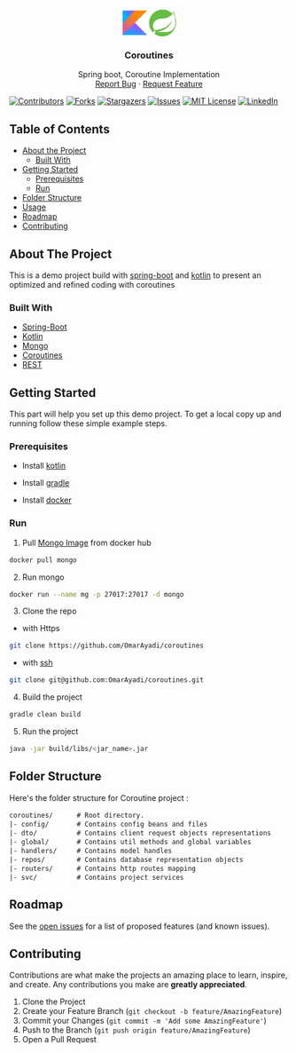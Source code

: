 <!--
*** Thanks for checking out this README Template. If you have a suggestion that would
*** make this better, please clone the repo and create a merge request or simply open
*** an issue with the tag "enhancement".
*** Thanks again! Now go create something AMAZING! :D
-->




<!-- PROJECT LOGO -->
<div align="center">
    <div style="display:flex; flex-direction: row; justify-content:center;">
        <img style="width:50px; height:50px;" src="static/images/kotlin_logo.jpeg" alt="Logo">
        <img style="width:50px; height:50px;" src="static/images/spring-framework-icon.png" alt="Logo">
    </div>

<h3 align="center">Coroutines</h3>

  <p align="center">
    Spring boot, Coroutine Implementation
    <br />
    <a href="https://github.com/OmarAyadi/coroutines/issues">Report Bug</a>
    ·
    <a href="https://github.com/OmarAyadi/coroutines/issues">Request Feature</a>
  </p>
</div>


<!-- PROJECT SHIELDS -->
<!--
*** I'm using markdown "reference style" links for readability.
*** Reference links are enclosed in brackets [ ] instead of parentheses ( ).
*** See the bottom of this document for the declaration of the reference variables
*** for contributors-url, forks-url, etc. This is an optional, concise syntax you may use.
*** https://www.markdownguide.org/basic-syntax/#reference-style-links
-->
[![Contributors][contributors-shield]][contributors-url]
[![Forks][forks-shield]][forks-url]
[![Stargazers][stars-shield]][stars-url]
[![Issues][issues-shield]][issues-url]
[![MIT License][license-shield]][license-url]
[![LinkedIn][linkedin-shield]][linkedin-url]


<!-- TABLE OF CONTENTS -->

## Table of Contents

* [About the Project](#about-the-project)
    * [Built With](#built-with)
* [Getting Started](#getting-started)
    * [Prerequisites](#prerequisites)
    * [Run](#Run)
* [Folder Structure](#folder-structure)
* [Usage](#usage)
* [Roadmap](#roadmap)
* [Contributing](#contributing)

<!-- ABOUT THE PROJECT -->

## About The Project

This is a demo project build with [spring-boot][spring-boot-url] and [kotlin][kotlin-url] to present an optimized and
refined coding with coroutines

### Built With

* [Spring-Boot][spring-boot-url]
* [Kotlin][kotlin-url]
* [Mongo][mongo-url]
* [Coroutines][coroutines-url]
* [REST][rest-url]

<!-- GETTING STARTED -->

## Getting Started

This part will help you set up this demo project. To get a local copy up and running follow these simple example steps.

### Prerequisites

* Install [kotlin][kotlin-install-url]

* Install [gradle][gradle-install-url]

* Install [docker][docker-url]

### Run

1. Pull [Mongo Image][mongo-docker-url] from docker hub

```sh
docker pull mongo
```

2. Run mongo

```sh
docker run --name mg -p 27017:27017 -d mongo
```

3. Clone the repo

* with Https

```sh
git clone https://github.com/OmarAyadi/coroutines
```

* with [ssh][ssh-github]

```sh
git clone git@github.com:OmarAyadi/coroutines.git
```

4. Build the project

```sh
gradle clean build
```

5. Run the project

```sh
java -jar build/libs/<jar_name>.jar
```

<!-- PROJECT ARCHITECTURE -->

## Folder Structure

Here's the folder structure for Coroutine project :

```
coroutines/      # Root directory.
|- config/       # Contains config beans and files 
|- dto/          # Contains client request objects representations 
|- global/       # Contains util methods and global variables
|- handlers/     # Contains model handles 
|- repos/        # Contains database representation objects 
|- routers/      # Contains http routes mapping 
|- svc/          # Contains project services
```

<!-- ROADMAP -->

## Roadmap

See the [open issues][repo-issues] for a list of proposed features (and known issues).



<!-- CONTRIBUTING -->

## Contributing

Contributions are what make the projects an amazing place to learn, inspire, and create. Any contributions you make
are **greatly appreciated**.

1. Clone the Project
2. Create your Feature Branch (`git checkout -b feature/AmazingFeature`)
3. Commit your Changes (`git commit -m 'Add some AmazingFeature'`)
4. Push to the Branch (`git push origin feature/AmazingFeature`)
5. Open a Pull Request

<!-- MARKDOWN LINKS & IMAGES -->
<!-- https://www.markdownguide.org/basic-syntax/#reference-style-links -->

[repo]: https://github.com/OmarAyadi/coroutines
[repo-issues]: https://github.com/OmarAyadi/coroutines/issues
[contributors-shield]: https://img.shields.io/github/contributors/OmarAyadi/coroutines.svg?style=flat-square
[contributors-url]: https://github.com/OmarAyadi/coroutines/graphs/contributors
[forks-shield]: https://img.shields.io/github/forks/OmarAyadi/coroutines.svg?style=flat-square
[forks-url]: https://github.com/OmarAyadi/coroutines/network/members
[stars-shield]: https://img.shields.io/github/stars/OmarAyadi/coroutines.svg?style=flat-square
[stars-url]: https://github.com/OmarAyadi/coroutines/stargazers
[issues-shield]: https://img.shields.io/github/issues/OmarAyadi/coroutines.svg?style=flat-square
[issues-url]: https://github.com/OmarAyadi/coroutines/issues
[license-shield]: https://img.shields.io/github/license/OmarAyadi/coroutines.svg?style=flat-square
[license-url]: https://github.com/OmarAyadi/coroutines/blob/main/LICENSE.txt
[linkedin-shield]: https://img.shields.io/badge/-LinkedIn-black.svg?style=flat-square&logo=linkedin&colorB=555
[linkedin-url]: https://www.linkedin.com/in/mohamedomarayadi
[spring-boot-url]: https://spring.io/projects/spring-boot
[kotlin-url]: https://kotlinlang.org
[kotlin-install-url]: https://kotlinlang.org/docs/tutorials/command-line.html
[coroutines-url]: https://kotlinlang.org/docs/reference/coroutines-overview.html
[mongo-url]: https://www.mongodb.com
[rest-url]: https://restfulapi.net
[gradle-install-url]: https://gradle.org/install
[docker-url]: https://docs.docker.com/get-docker
[mongo-docker-url]: https://hub.docker.com/_/mongo
[ssh-github]: https://docs.github.com/en/enterprise-server@2.20/github/authenticating-to-github/adding-a-new-ssh-key-to-your-github-account
